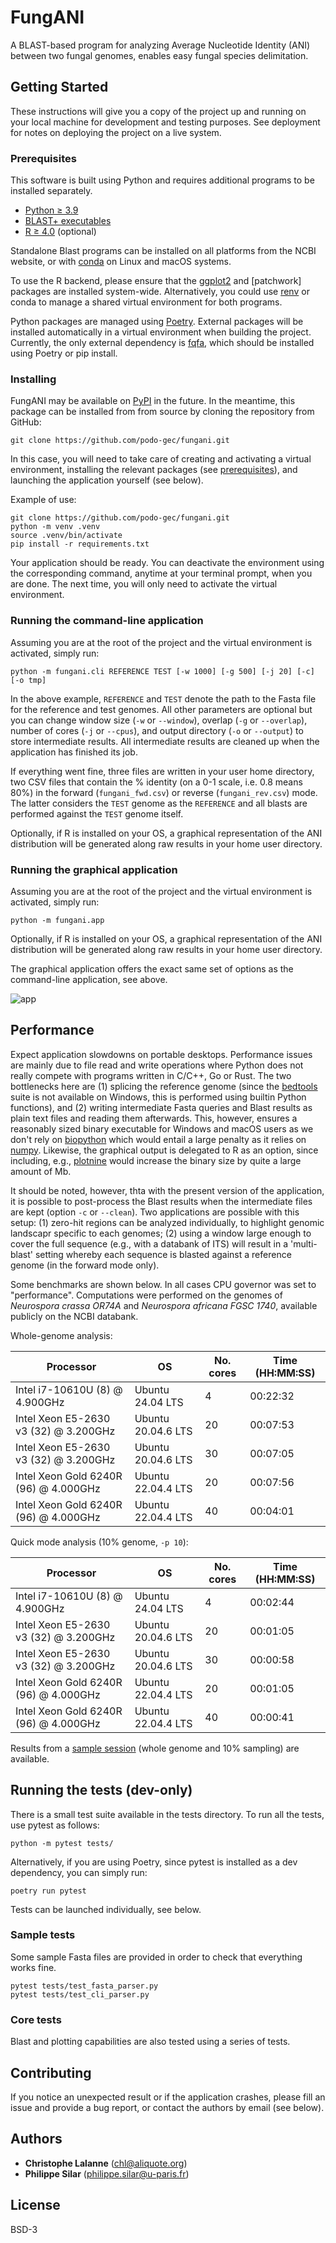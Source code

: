 # FungANI

A BLAST-based program for analyzing Average Nucleotide Identity (ANI) between
two fungal genomes, enables easy fungal species delimitation.

## Getting Started

These instructions will give you a copy of the project up and running on
your local machine for development and testing purposes. See deployment
for notes on deploying the project on a live system.

### Prerequisites

This software is built using Python and requires additional programs to be
installed separately.

- [Python ≥ 3.9]
- [BLAST+ executables]
- [R ≥ 4.0] (optional)

Standalone Blast programs can be installed on all platforms from the NCBI
website, or with [conda] on Linux and macOS systems.

To use the R backend, please ensure that the [ggplot2] and [patchwork] packages
are installed system-wide. Alternatively, you could use [renv] or conda to
manage a shared virtual environment for both programs.

Python packages are managed using [Poetry]. External packages will be installed
automatically in a virtual environment when building the project. Currently,
the only external dependency is [fqfa], which should be installed using
Poetry or pip install.

[Python ≥ 3.9]: https://www.python.org/
[BLAST+ executables]: https://blast.ncbi.nlm.nih.gov/doc/blast-help/
[R ≥ 4.0]: https://cran.r-project.org/
[conda]: https://docs.conda.io/en/latest/
[ggplot2]: https://ggplot2.tidyverse.org/
[patchwaork]: https://patchwork.data-imaginist.com/index.html
[renv]: https://rstudio.github.io/renv/index.html
[Poetry]: https://python-poetry.org/
[fqfa]: https://pypi.org/project/fqfa/

### Installing

FungANI may be available on [PyPI](https://pypi.org/) in the future. In the
meantime, this package can be installed from from source by cloning the
repository from GitHub:

    git clone https://github.com/podo-gec/fungani.git

In this case, you will need to take care of creating and activating a virtual
environment, installing the relevant packages (see [prerequisites]), and
launching the application yourself (see below).

Example of use:

    git clone https://github.com/podo-gec/fungani.git
    python -m venv .venv
    source .venv/bin/activate
    pip install -r requirements.txt

Your application should be ready. You can deactivate the environment using the
corresponding command, anytime at your terminal prompt, when you are done. The
next time, you will only need to activate the virtual environment.

[prerequisites]: #prerequisites

### Running the command-line application

Assuming you are at the root of the project and the virtual environment is
activated, simply run:

    python -m fungani.cli REFERENCE TEST [-w 1000] [-g 500] [-j 20] [-c] [-o tmp]

In the above example, `REFERENCE` and `TEST` denote the path to the Fasta file
for the reference and test genomes. All other parameters are optional but you
can change window size (`-w` or `--window`), overlap (`-g` or `--overlap`),
number of cores (`-j` or `--cpus`), and output directory (`-o` or `--output`) to
store intermediate results. All intermediate results are cleaned up when the
application has finished its job.

If everything went fine, three files are written in your user home directory,
two CSV files that contain the % identity (on a 0-1 scale, i.e. 0.8 means 80%)
in the forward (`fungani_fwd.csv`) or reverse (`fungani_rev.csv`) mode. The
latter considers the `TEST` genome as the `REFERENCE` and all blasts are
performed against the `TEST` genome itself.

Optionally, if R is installed on your OS, a graphical representation of the ANI
distribution will be generated along raw results in your home user directory.

### Running the graphical application

Assuming you are at the root of the project and the virtual environment is
activated, simply run:

    python -m fungani.app

Optionally, if R is installed on your OS, a graphical representation of the ANI
distribution will be generated along raw results in your home user directory.

The graphical application offers the exact same set of options as the
command-line application, see above.

![app](https://github.com/podo-gec/fungani/blob/master/assets/2024-08-30-14-39-38.png)

## Performance

Expect application slowdowns on portable desktops. Performance issues are mainly
due to file read and write operations where Python does not really compete with
programs written in C/C++, Go or Rust. The two bottlenecks here are (1) splicing
the reference genome (since the [bedtools] suite is not available on Windows,
this is performed using builtin Python functions), and (2) writing intermediate
Fasta queries and Blast results as plain text files and reading them afterwards.
This, however, ensures a reasonably sized binary executable for Windows and
macOS users as we don't rely on [biopython] which would entail a large penalty
as it relies on [numpy]. Likewise, the graphical output is delegated to R as an
option, since including, e.g., [plotnine] would increase the binary size by
quite a large amount of Mb.

It should be noted, however, thta with the present version of the application,
it is possible to post-process the Blast results when the intermediate files are
kept (option `-c` or `--clean`). Two applications are possible with this setup:
(1) zero-hit regions can be analyzed individually, to highlight genomic
landscapr specific to each genomes; (2) using a window large enough to cover the
full sequence (e.g., with a databank of ITS) will result in a 'multi-blast'
setting whereby each sequence is blasted against a reference genome (in the
forward mode only).

Some benchmarks are shown below. In all cases CPU governor was set to
"performance". Computations were performed on the genomes of _Neurospora crassa
OR74A_ and _Neurospora africana FGSC 1740_, available publicly on the NCBI
databank.

Whole-genome analysis:

|  Processor                              | OS                   | No. cores  | Time (HH:MM:SS)   |
| --------------------------------------- | -------------------- | ---------- | ----------------- |
| Intel i7-10610U (8) @ 4.900GHz          | Ubuntu 24.04 LTS     | 4          | 00:22:32          |
| Intel Xeon E5-2630 v3 (32) @ 3.200GHz   | Ubuntu 20.04.6 LTS   | 20         | 00:07:53          |
| Intel Xeon E5-2630 v3 (32) @ 3.200GHz   | Ubuntu 20.04.6 LTS   | 30         | 00:07:05          |
| Intel Xeon Gold 6240R (96) @ 4.000GHz   | Ubuntu 22.04.4 LTS   | 20         | 00:07:56          |
| Intel Xeon Gold 6240R (96) @ 4.000GHz   | Ubuntu 22.04.4 LTS   | 40         | 00:04:01          |

Quick mode analysis (10% genome, `-p 10`):

|  Processor                              | OS                   | No. cores  | Time (HH:MM:SS)   |
| --------------------------------------- | -------------------- | ---------- | ----------------- |
| Intel i7-10610U (8) @ 4.900GHz          | Ubuntu 24.04 LTS     | 4          | 00:02:44          |
| Intel Xeon E5-2630 v3 (32) @ 3.200GHz   | Ubuntu 20.04.6 LTS   | 20         | 00:01:05          |
| Intel Xeon E5-2630 v3 (32) @ 3.200GHz   | Ubuntu 20.04.6 LTS   | 30         | 00:00:58          |
| Intel Xeon Gold 6240R (96) @ 4.000GHz   | Ubuntu 22.04.4 LTS   | 20         | 00:01:05          |
| Intel Xeon Gold 6240R (96) @ 4.000GHz   | Ubuntu 22.04.4 LTS   | 40         | 00:00:41          |

Results from a [sample session] (whole genome and 10% sampling) are available.

[bedtools]: https://bedtools.readthedocs.io/en/latest/index.html
[biopython]: https://biopython.org/
[numpy]: https://numpy.org/
[plotnine]: https://plotnine.org/
[sample session]: https://github.com/podo-gec/fungani/blob/master/assets/sample_results

## Running the tests (dev-only)

There is a small test suite available in the tests directory. To run all the
tests, use pytest as follows:

    python -m pytest tests/

Alternatively, if you are using Poetry, since pytest is installed as a dev
dependency, you can simply run:

    poetry run pytest

Tests can be launched individually, see below.

### Sample tests

Some sample Fasta files are provided in order to check that everything works
fine.

    pytest tests/test_fasta_parser.py
    pytest tests/test_cli_parser.py

### Core tests

Blast and plotting capabilities are also tested using a series of tests.

## Contributing

If you notice an unexpected result or if the application crashes, please fill an
issue and provide a bug report, or contact the authors by email (see below).

## Authors

- **Christophe Lalanne** ([chl@aliquote.org])
- **Philippe Silar** ([philippe.silar@u-paris.fr])

[chl@aliquote.org]: mailto:chl@aliquote.org
[philippe.silar@u-paris.fr]: mailto:philippe.silar@u-paris.fr

## License

BSD-3
